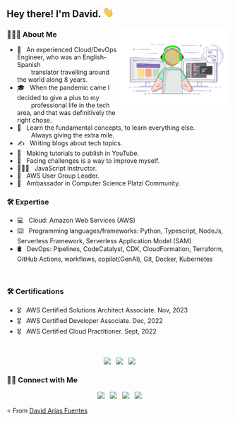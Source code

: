 <h2> Hey there! I'm David. <img src="https://raw.githubusercontent.com/devarias/devarias/main/Hi.gif" width="25"></h2>
<img align="right" alt="GIF" src="https://raw.githubusercontent.com/devarias/devarias/main/home.gif" width="250"/>

<h3> 👨🏻‍💻 About Me </h3>

- 🤔 &nbsp; An experienced Cloud/DevOps Engineer, who was an English-Spanish </br> &nbsp; &nbsp; &nbsp; &nbsp; translator travelling around the world along 8 years.
- 🎓 &nbsp; When the pandemic came I decided to give a plus to my </br> &nbsp; &nbsp; &nbsp; &nbsp; professional life in the tech area, and that was definitively the right chose.
- 🌱 &nbsp; Learn the fundamental concepts, to learn everything else. </br> &nbsp; &nbsp; &nbsp; &nbsp; Always giving the extra mile.
- ✍️ &nbsp; Writing blogs about tech topics.
- 🎥 &nbsp; Making tutorials to publish in YouTube. 
- 🍕 &nbsp; Facing challenges is a way to improve myself.
- 👨🏼‍🏫 &nbsp; JavaScript Instructor.
- 🤖 &nbsp; AWS User Group Leader.
- 🦉 &nbsp; Ambassador in Computer Science Platzi Community.

<h3>🛠 Expertise </h3>

- 💻 &nbsp; Cloud: Amazon Web Services (AWS)
- ⌨️ &nbsp; Programming languages/frameworks: Python, Typescript, NodeJs, Serverless Framework, Serverless Application Model (SAM)
- 🛢 &nbsp; DevOps: Pipelines, CodeCatalyst, CDK, CloudFormation, Terraform, GitHub Actions, workflows, copilot(GenAI), Git, Docker, Kubernetes

</br>

<h3>🛠 Certifications </h3>

- 🎖️ &nbsp; AWS Certified Solutions Architect Associate. Nov, 2023
- 🎖️ &nbsp; AWS Certified Developer Associate. Dec, 2022
- 🎖️ &nbsp; AWS Certified Cloud Practitioner. Sept, 2022

</br>

<p align="center">
&nbsp; <a href="https://www.credly.com/earner/earned/badge/745c2d17-d5ec-4d82-b4d9-c2bedfdce01e" target="_blank" rel="noopener noreferrer"><img src="https://images.credly.com/size/680x680/images/00634f82-b07f-4bbd-a6bb-53de397fc3a6/image.png" width="200" /></a>
&nbsp; <a href="https://www.credly.com/earner/earned/badge/deef9851-a84b-45cd-962f-e6e6611e2633" target="_blank" rel="noopener noreferrer"><img src="https://images.credly.com/size/680x680/images/b9feab85-1a43-4f6c-99a5-631b88d5461b/image.png"  width="200" /></a>
&nbsp; <a href="https://www.credly.com/earner/earned/badge/14f345f0-8e26-4ff7-8ae2-cfbcbf901dbe" target="_blank" rel="noopener noreferrer"><img src="https://images.credly.com/size/680x680/images/0e284c3f-5164-4b21-8660-0d84737941bc/image.png" width="200" /></a>
</p>

<h3> 🤝🏻 Connect with Me </h3>

<p align="center">
&nbsp; <a href="https://www.youtube.com/user/@devarias" target="_blank" rel="noopener noreferrer"><img src="https://img.icons8.com/plasticine/2x/youtube-music.png" width="50" /></a>
&nbsp; <a href="https://www.linkedin.com/in/devarias/" target="_blank" rel="noopener noreferrer"><img src="https://img.icons8.com/plasticine/100/000000/linkedin.png" width="50" /></a>
&nbsp; <a href="mailto:devarias90@gmail.com" target="_blank" rel="noopener noreferrer"><img src="https://img.icons8.com/plasticine/100/000000/gmail.png"  width="50" /></a>
&nbsp; <a href="https://devarias.medium.com/" target="_blank" rel="noopener noreferrer"><img src="https://img.icons8.com/bubbles/2x/medium-new.png" width="50" /></a>
</p>


⭐️ From [David Arias Fuentes](https://github.com/devarias)
